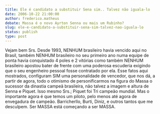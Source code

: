 ```yaml
---
title: Ele é candidato a substituir Sena sim.. Talvez não iguala-lo
date: 2006-10-22 21:00:00
author: frederico.matheus
debate: Massa é o novo Ayrton Senna ou mais um Rubinho?
slug: ele-e-candidato-a-substituir-sena-sim-talvez-nao-iguala-lo
status: publish 
type: post
---
```


Vejam bem Srs. Desde 1993, NENHUM brasileiro havia vencido aqui no Brasil, também NENHUM brasileiro no seu primeiro ano numa equipe de ponta havia conquistado 4 poles e 2 vitórias como também NENHUM brasileiro apostou bater de frente com uma poderosa escuderia exigindo que o seu engenheiro pessoal fosse contratado por ela. Esse fatos aqui mostrados, configuram SIM uma personalidade de vencedor, que nos dá, a partir de agora, todo o otimismo de personificarmos na figura do Massa o sucessor da dinastia campeã brasileira, não talvez a imagem e altura de Senna e Piquet. Isso mesmo Srs.; Piquet foi Tri campeão mundial. Mas o importante agora é que temos um piloto, pelo menos até agora de envegadura de campeão. Barricherllo, Burti, Diniz, e outros tantos que me desculpem. Ser MASSA está começando a ser MASSA.
